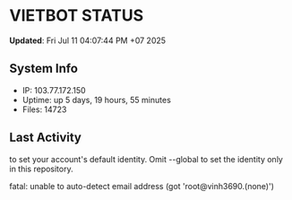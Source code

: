 # VIETBOT STATUS
**Updated**: Fri Jul 11 04:07:44 PM +07 2025

## System Info
- IP: 103.77.172.150
- Uptime: up 5 days, 19 hours, 55 minutes
- Files: 14723

## Last Activity

to set your account's default identity.
Omit --global to set the identity only in this repository.

fatal: unable to auto-detect email address (got 'root@vinh3690.(none)')
